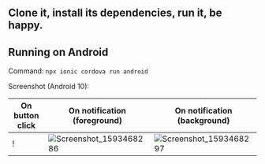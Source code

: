 ## Clone it, install its dependencies, run it, be happy.

## Running on Android

Command: `npx ionic cordova run android`

Screenshot (Android 10):

|On button click|On notification (foreground)|On notification (background)|
|-|-|-|
|!|![Screenshot_1593468286](https://user-images.githubusercontent.com/1174345/86060636-6c520800-ba65-11ea-98a7-84ab5d6582ad.png)|![Screenshot_1593468297](https://user-images.githubusercontent.com/1174345/86060624-665c2700-ba65-11ea-932f-72ec9857e1ee.png)|


